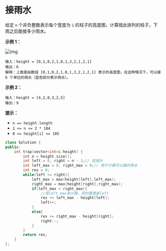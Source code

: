 # 接雨水

给定 `n` 个非负整数表示每个宽度为 `1` 的柱子的高度图，计算按此排列的柱子，下雨之后能接多少雨水。

 

**示例 1：**

![img](https://assets.leetcode-cn.com/aliyun-lc-upload/uploads/2018/10/22/rainwatertrap.png)

```
输入：height = [0,1,0,2,1,0,1,3,2,1,2,1]
输出：6
解释：上面是由数组 [0,1,0,2,1,0,1,3,2,1,2,1] 表示的高度图，在这种情况下，可以接 6 个单位的雨水（蓝色部分表示雨水）。 
```

**示例 2：**

```
输入：height = [4,2,0,3,2,5]
输出：9
```

 

**提示：**

- `n == height.length`
- `1 <= n <= 2 * 104`
- `0 <= height[i] <= 105`



```cpp
class Solution {
public:
    int trap(vector<int>& height) {
        int n = height.size();
        int left = 0, right = n - 1;// 双指针
        int left_max = 0, right_max = 0;// 用于计算可以接的雨水
        int res = 0;
        while(left <= right){
            left_max = max(height[left],left_max);
            right_max = max(height[right],right_max);
            if(left_max < right_max){
                //用left_max来计算，同时要更新left               
                res += left_max - height[left];
                left++;
            }
            else{
                res += right_max - height[right];
                right--;
            }
        }
        return res;
    }
};
```

